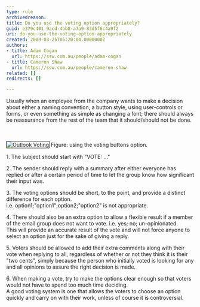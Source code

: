 ```yaml
---
type: rule
archivedreason: 
title: Do you use the voting option appropriately?
guid: e379c401-9acd-4bb8-a7a9-83d5f6c4a9f2
uri: do-you-use-the-voting-option-appropriately
created: 2009-03-25T05:20:04.0000000Z
authors:
- title: Adam Cogan
  url: https://ssw.com.au/people/adam-cogan
- title: Cameron Shaw
  url: https://ssw.com.au/people/cameron-shaw
related: []
redirects: []

---
```



<p>Usually when an employee from the company wants to make a decision about either a naming convention, a button style, using user-controls or forms, or even something as simple as changing a font; there should always be reassurance from the rest of the team that it should/should not be done.</p>
<br><excerpt class='endintro'></excerpt><br>
<span class="ms-rteCustom-ImageArea"><img style="border-bottom&#58;1px solid;border-left&#58;1px solid;border-top&#58;1px solid;border-right&#58;1px solid;" border="1" alt="Outlook Voting" src="/Standards/Communication/RulesToBetterEmail/PublishingImages/OutlookVoting.gif" /> </span><span class="ms-rteCustom-FigureGood">Figure&#58; using the voting buttons option.</span> 
<p>1. The subject should start with &quot;VOTE&#58; ...&quot;</p>
<p>2. The sender should reply with a summary after either everyone has replied or after a certain period of time to let the group know how significant their input was.</p>
<p>3. The voting options should be short, to the point, and provide a distinct difference for each option.<br>i.e. option1;&quot;option1&quot;;option2;&quot;option2&quot; is not appropriate.</p>
<p>4. There should also be an extra option to allow a flexible result if a member of the email group does not want to vote. i.e. yes; no; un-opinionated.<br>This will provide an accurate result of the vote and will not force anyone to select an option just for the sake of giving a reply.</p>
<p>5. Voters should be allowed to add their extra comments along with their vote when replying to all, regardless of whether or not they think it is their &quot;two cents&quot;, simply because the person who initially voted is looking for any and all opinions to assure the right decision is made.</p>
<p>6. When making a vote, try to make the options clear enough so that voters would not have to spend too much time deciding.<br>A good voting system is one that allows the voters to choose an option quickly and carry on with their work, unless of course it is controversial.</p>


